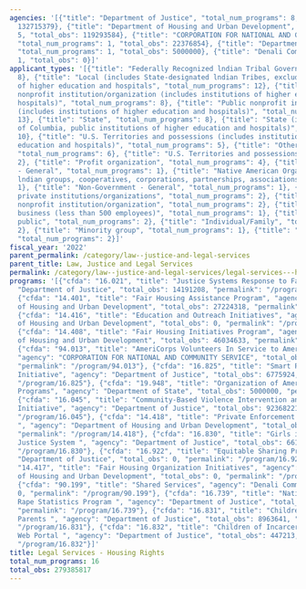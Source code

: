 ```yaml
---
agencies: '[{"title": "Department of Justice", "total_num_programs": 8, "total_obs":
  132715379}, {"title": "Department of Housing and Urban Development", "total_num_programs":
  5, "total_obs": 119293584}, {"title": "CORPORATION FOR NATIONAL AND COMMUNITY SERVICE",
  "total_num_programs": 1, "total_obs": 22376854}, {"title": "Department of State",
  "total_num_programs": 1, "total_obs": 5000000}, {"title": "Denali Commission", "total_num_programs":
  1, "total_obs": 0}]'
applicant_types: '[{"title": "Federally Recognized lndian Tribal Governments", "total_num_programs":
  8}, {"title": "Local (includes State-designated lndian Tribes, excludes institutions
  of higher education and hospitals", "total_num_programs": 12}, {"title": "Private
  nonprofit institution/organization (includes institutions of higher education and
  hospitals)", "total_num_programs": 8}, {"title": "Public nonprofit institution/organization
  (includes institutions of higher education and hospitals)", "total_num_programs":
  13}, {"title": "State", "total_num_programs": 8}, {"title": "State (includes District
  of Columbia, public institutions of higher education and hospitals)", "total_num_programs":
  10}, {"title": "U.S. Territories and possessions (includes institutions of higher
  education and hospitals)", "total_num_programs": 5}, {"title": "Other public institution/organization",
  "total_num_programs": 6}, {"title": "U.S. Territories and possessions", "total_num_programs":
  2}, {"title": "Profit organization", "total_num_programs": 4}, {"title": "Government
  - General", "total_num_programs": 1}, {"title": "Native American Organizations (includes
  lndian groups, cooperatives, corporations, partnerships, associations)", "total_num_programs":
  1}, {"title": "Non-Government - General", "total_num_programs": 1}, {"title": "Other
  private institutions/organizations", "total_num_programs": 2}, {"title": "Quasi-public
  nonprofit institution/organization", "total_num_programs": 2}, {"title": "Small
  business (less than 500 employees)", "total_num_programs": 1}, {"title": "Anyone/general
  public", "total_num_programs": 2}, {"title": "Individual/Family", "total_num_programs":
  2}, {"title": "Minority group", "total_num_programs": 1}, {"title": "Sponsored organization",
  "total_num_programs": 2}]'
fiscal_year: '2022'
parent_permalink: /category/law--justice-and-legal-services
parent_title: Law, Justice and Legal Services
permalink: /category/law--justice-and-legal-services/legal-services---housing-rights
programs: '[{"cfda": "16.021", "title": "Justice Systems Response to Families", "agency":
  "Department of Justice", "total_obs": 14191208, "permalink": "/program/16.021"},
  {"cfda": "14.401", "title": "Fair Housing Assistance Program", "agency": "Department
  of Housing and Urban Development", "total_obs": 27224318, "permalink": "/program/14.401"},
  {"cfda": "14.416", "title": "Education and Outreach Initiatives", "agency": "Department
  of Housing and Urban Development", "total_obs": 0, "permalink": "/program/14.416"},
  {"cfda": "14.408", "title": "Fair Housing Initiatives Program", "agency": "Department
  of Housing and Urban Development", "total_obs": 46034633, "permalink": "/program/14.408"},
  {"cfda": "94.013", "title": "AmeriCorps Volunteers In Service to America 94.013",
  "agency": "CORPORATION FOR NATIONAL AND COMMUNITY SERVICE", "total_obs": 22376854,
  "permalink": "/program/94.013"}, {"cfda": "16.825", "title": "Smart Prosecution
  Initiative", "agency": "Department of Justice", "total_obs": 6775924, "permalink":
  "/program/16.825"}, {"cfda": "19.948", "title": "Organization of American States
  Programs", "agency": "Department of State", "total_obs": 5000000, "permalink": "/program/19.948"},
  {"cfda": "16.045", "title": "Community-Based Violence Intervention and Prevention
  Initiative", "agency": "Department of Justice", "total_obs": 92368221, "permalink":
  "/program/16.045"}, {"cfda": "14.418", "title": "Private Enforcement Initiatives
  ", "agency": "Department of Housing and Urban Development", "total_obs": 46034633,
  "permalink": "/program/14.418"}, {"cfda": "16.830", "title": "Girls in the Juvenile
  Justice System ", "agency": "Department of Justice", "total_obs": 6619856, "permalink":
  "/program/16.830"}, {"cfda": "16.922", "title": "Equitable Sharing Program", "agency":
  "Department of Justice", "total_obs": 0, "permalink": "/program/16.922"}, {"cfda":
  "14.417", "title": "Fair Housing Organization Initiatives", "agency": "Department
  of Housing and Urban Development", "total_obs": 0, "permalink": "/program/14.417"},
  {"cfda": "90.199", "title": "Shared Services", "agency": "Denali Commission", "total_obs":
  0, "permalink": "/program/90.199"}, {"cfda": "16.739", "title": "National Prison
  Rape Statistics Program ", "agency": "Department of Justice", "total_obs": 3349316,
  "permalink": "/program/16.739"}, {"cfda": "16.831", "title": "Children of Incarcerated
  Parents ", "agency": "Department of Justice", "total_obs": 8963641, "permalink":
  "/program/16.831"}, {"cfda": "16.832", "title": "Children of Incarcerated Parents
  Web Portal ", "agency": "Department of Justice", "total_obs": 447213, "permalink":
  "/program/16.832"}]'
title: Legal Services - Housing Rights
total_num_programs: 16
total_obs: 279385817
---
```

